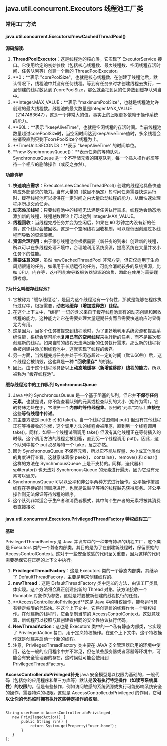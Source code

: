 ## java.util.concurrent.Executors 线程池工厂类

### 常用工厂方法
#### java.util.concurrent.Executors#newCachedThreadPool() 
 **源码解读:**
1. **ThreadPoolExecutor**：这是线程池的核心类，它实现了 ExecutorService 接口。它使用给定的初始参数（包括核心线程数、最大线程数、空闲线程存活时间、任务队列等）创建一个新的 ThreadPoolExecutor。
2. **0：**表示 "corePoolSize"，也就是核心线程数。在创建了线程池后，默认情况下，线程池中并没有任何线程。等到有任务来时才创建线程去执行，一旦创建的线程数达到了corePoolSize，那么就会把到达的任务放到缓存队列当中。
3. **Integer.MAX_VALUE：**表示 "maximumPoolSize"，也就是线程池允许创建的最大线程数。线程池的最大数量是Integer.MAX_VALUE（2147483647），这是一个非常大的值，事实上的上限更多依赖于操作系统的能力。
4. **60L：**表示 "keepAliveTime"，也就是空闲线程的存活时间。当前线程池数量超过corePoolSize时，当空闲时间达到keepAliveTime值时，多余线程会被销毁直到只剩下corePoolSize个线程为止。
5. **TimeUnit.SECONDS：**表示 "keepAliveTime" 的时间单位。 
6. **new SynchronousQueue<Runnable>()：**表示任务的等待队列。SynchronousQueue 是一个不存储元素的阻塞队列，每一个插入操作必须等待一个相应的删除操作（或反之亦然）。

**功能详解**
1. **快速响应需求**：Executors.newCachedThreadPool() 创建的线程池具备快速响应外部请求的能力。当有大量的（数目不确定）短时间任务需要快速运行时，缓存线程池可以提供在一定时间之内大量启动线程的能力，从而快速处理程序所提交的任务。
2. **动态添加线程**：只要线程池中的线程无法满足任务执行需求，线程池会动态地添加新的线程，线程总数理论上可以达到 Integer.MAX_VALUE。
3. **线程回收**：当线程完成任务并变为空闲后，如果在 60 秒钟之内没有新的任务，这个线程会被回收。这是一个空闲线程回收机制，可以降低因创建过多线程而导致的资源浪费。
4. **资源合理利用**：由于缓存线程池会根据需要（新任务的到来）创建新的线程，所以可以在多线程处理环境中，合理地利用系统资源，提高系统在大量并发小任务下的性能。
5. **需要注意的是**，虽然 newCachedThreadPool 非常方便，但它仅适用于生命周期很短的任务，如果用于长期运行的任务，可能会消耗较多的系统资源，比如 CPU，内存等，这样可能会导致服务器资源的浪费，因此在使用时需要谨慎考虑。

**?为什么叫缓存线程池?**
1. 它被称为 "缓存线程池"，是因为这个线程池有一个特性，那就是能够在程序执行过程中，根据需要，**动态地缓存（增加或释放）线程。**
2. 在这个上下文中，"缓存" 一词的含义来自于缓存线程池具有的动态创建和回收线程的能力。这种能力让它在需要处理大量短期任务而且需要快速响应时显得尤为有用。
3. 这是因为，当多个任务被提交到线程池时，为了更好地利用系统资源和提高系统性能，系统会尽可能地**复用已有的空闲线程**来执行新的任务，而不是每次都创建新的线程。如果当前的线程无法满足新的任务执行需求，那么新的线程将会被创建并添加到线程池中，这就实现了线程的缓存。
4. 另一方面，当线程完成任务并处于空闲态超过一定的时间（默认60秒）后，这个线程会被销毁，这也算是一种 **"回收缓存"** 的机制。
5. 因此，由于这个线程池具备以上**动态地缓存（新增或移除）线程的能力**，所以被称为 "缓存线程池"。

**缓存线程池中的工作队列 SynchronousQueue**
1. Java 中的 SynchronousQueue 是一个基于阻塞的队列，但它并**不保存任何元素**，也就是说，你不能查看队列的元素或检查队列的大小（始终为零）。它的特殊之处在于，它维护一个**内部的等待线程集**。队列的“元素”实际上**直接**在这些**等待线程中传递**。
2. 其主要方法是 put(E e) 和 take()。当一个线程试图调用 put() 但没有其他线程正在等待接收的时候，这个调用方法的线程会被阻塞，直到另一个线程调用 take()。同样，如果一个线程试图调用 take() 但没有其他线程正在等待插入的时候，这个调用方法的线程会被阻塞，直到另一个线程调用 put()。因此，这个队列中每个 put 必须等待一个 take，反之亦然。
3. 因为 SynchronousQueue 不保存元素，所以它不能从容量、大小或其他类似的角度进行查看。这就意味着像 peek()， contains()，remove() 和 clear() 这样的方法在 SynchronousQueue 上是不支持的。同样，迭代器和 spliterator() 也无法对 SynchronousQueue 的元素进行遍历，因为它没有元素可以遍历。
4. SynchronousQueue 可以以公平和非公平两种方式进行操作。公平操作按照线程在等待的时间顺序进行，也就是说越早等待的线程越先获得服务。非公平操作则无法保证等待线程的顺序。
5. 这个队列非常适合于生产者和消费者模式，其中每个生产者的元素将被其消费者直接接收

#### java.util.concurrent.Executors.PrivilegedThreadFactory 特权线程工厂

**基础**

PrivilegedThreadFactory 是 Java 并发库中的一种带有特权的线程工厂，这个类是 Executors 类的一个静态内部类。其目的是为了在创建新线程时，保留原始的 AccessControlContext。这对于一些安全敏感的代码至关重要，因为这样的代码需要确保它在正确的上下文中执行。

1. **PrivilegedThreadFactory**：这是 Executors 类的一个静态内部类，其继承了 DefaultThreadFactory，主要是用来创建线程的。
2. **newThread**：这是 DefaultThreadFactory 类中定义的方法，由该工厂类具体实现。这个方法将会真正创建出新的 Thread 对象。该方法接收一个 Runnable 对象作为参数，这就是将要被新创建的线程执行的任务。
3. **[AccessController.doPrivileged](AccessController.doPrivileged补充)**这是 Java 中的特权操作，能够运行具有特定权限的代码块。在这个上下文中，它将创建新的线程作为一个特权操作。在创建新的线程时，它会复制当前的 AccessControlContext。这就意味着，新线程可以按照与其创建者相同的安全性协议执行代码。
4. **NewThreadAction**：这也是 Executors 类中的一个私有静态内部类，它实现了 PrivilegedAction 接口，用于定义特权操作。在这个上下文中，这个特权操作就是创建并启动一个新的线程。
5. 注意，PrivilegedThreadFactory 类主要在 JAVA 安全管理器启用的环境中使用，这在一般的应用程序中并不常见，但在某些服务器或者容器等环境中，可能会有安全管理器的存在，这时候就可能会使用到 PrivilegedThreadFactory。

**AccessController.doPrivileged补充**
java 安全模型是以权限为基础的，一般代码（包括你的应用程序和第三方库等）默认是**没有执行特定操作（如读写系统属性）的权限**的。但是有些操作，例如访问敏感的系统资源或执行可能影响系统安全的操作，需要特殊的权限。这就是 AccessController.doPrivileged 的作用，它**可以让你的代码临时拥有执行这些特定操作的权限**。
<pre><code>
String userHome = AccessController.doPrivileged(
   new PrivilegedAction<String>() {
       public String run() {
           return System.getProperty("user.home");
       }
   }
);
</code></pre>
